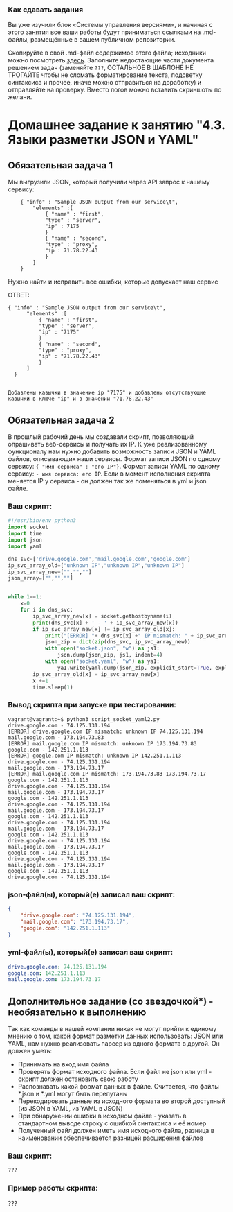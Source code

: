 ### Как сдавать задания

Вы уже изучили блок «Системы управления версиями», и начиная с этого занятия все ваши работы будут приниматься ссылками на .md-файлы, размещённые в вашем публичном репозитории.

Скопируйте в свой .md-файл содержимое этого файла; исходники можно посмотреть [здесь](https://raw.githubusercontent.com/netology-code/sysadm-homeworks/devsys10/04-script-03-yaml/README.md). Заполните недостающие части документа решением задач (заменяйте `???`, ОСТАЛЬНОЕ В ШАБЛОНЕ НЕ ТРОГАЙТЕ чтобы не сломать форматирование текста, подсветку синтаксиса и прочее, иначе можно отправиться на доработку) и отправляйте на проверку. Вместо логов можно вставить скриншоты по желани.

# Домашнее задание к занятию "4.3. Языки разметки JSON и YAML"


## Обязательная задача 1
Мы выгрузили JSON, который получили через API запрос к нашему сервису:
```
    { "info" : "Sample JSON output from our service\t",
        "elements" :[
            { "name" : "first",
            "type" : "server",
            "ip" : 7175 
            }
            { "name" : "second",
            "type" : "proxy",
            "ip : 71.78.22.43
            }
        ]
    }
```
  Нужно найти и исправить все ошибки, которые допускает наш сервис
  
  ОТВЕТ:
  
  ```
  { "info" : "Sample JSON output from our service\t",
        "elements" :[
            { "name" : "first",
            "type" : "server",
            "ip" : "7175"
            }
            { "name" : "second",
            "type" : "proxy",
            "ip" : "71.78.22.43"
            }
        ]
    }
    
```
    Добавлены кавычки в значение ip "7175" и добавлены отсутствующие кавычки в ключе "ip" и в значении "71.78.22.43"

## Обязательная задача 2
В прошлый рабочий день мы создавали скрипт, позволяющий опрашивать веб-сервисы и получать их IP. К уже реализованному функционалу нам нужно добавить возможность записи JSON и YAML файлов, описывающих наши сервисы. Формат записи JSON по одному сервису: `{ "имя сервиса" : "его IP"}`. Формат записи YAML по одному сервису: `- имя сервиса: его IP`. Если в момент исполнения скрипта меняется IP у сервиса - он должен так же поменяться в yml и json файле.

### Ваш скрипт:
```python
#!/usr/bin/env python3
import socket
import time
import json
import yaml

dns_svc=['drive.google.com','mail.google.com','google.com']
ip_svc_array_old=["unknown IP","unknown IP","unknown IP"]
ip_svc_array_new=["","",""]
json_array=["","",""]


while 1==1:
    x=0
    for i in dns_svc:
        ip_svc_array_new[x] = socket.gethostbyname(i)
        print(dns_svc[x] + ' - ' + ip_svc_array_new[x])
        if ip_svc_array_new[x] != ip_svc_array_old[x]:
            print("[ERROR] "+ dns_svc[x] +" IP mismatch: " + ip_svc_array_old[x] + " " + ip_svc_array_new[x])
            json_zip = dict(zip(dns_svc, ip_svc_array_new))
            with open("socket.json", "w") as js1:
                json.dump(json_zip, js1, indent=4)
            with open("socket.yaml", "w") as ya1:
                ya1.write(yaml.dump(json_zip, explicit_start=True, explicit_end=True))
        ip_svc_array_old[x] = ip_svc_array_new[x]
        x +=1
        time.sleep(1)
```

### Вывод скрипта при запуске при тестировании:
```
vagrant@vagrant:~$ python3 script_socket_yaml2.py
drive.google.com - 74.125.131.194
[ERROR] drive.google.com IP mismatch: unknown IP 74.125.131.194
mail.google.com - 173.194.73.83
[ERROR] mail.google.com IP mismatch: unknown IP 173.194.73.83
google.com - 142.251.1.113
[ERROR] google.com IP mismatch: unknown IP 142.251.1.113
drive.google.com - 74.125.131.194
mail.google.com - 173.194.73.17
[ERROR] mail.google.com IP mismatch: 173.194.73.83 173.194.73.17
google.com - 142.251.1.113
drive.google.com - 74.125.131.194
mail.google.com - 173.194.73.17
google.com - 142.251.1.113
drive.google.com - 74.125.131.194
mail.google.com - 173.194.73.17
google.com - 142.251.1.113
drive.google.com - 74.125.131.194
mail.google.com - 173.194.73.17
google.com - 142.251.1.113
drive.google.com - 74.125.131.194
mail.google.com - 173.194.73.17
google.com - 142.251.1.113
drive.google.com - 74.125.131.194
mail.google.com - 173.194.73.17
google.com - 142.251.1.113
drive.google.com - 74.125.131.194
```

### json-файл(ы), который(е) записал ваш скрипт:
```json
{
    "drive.google.com": "74.125.131.194",
    "mail.google.com": "173.194.73.17",
    "google.com": "142.251.1.113"
}
```

### yml-файл(ы), который(е) записал ваш скрипт:
```yaml
drive.google.com: 74.125.131.194
google.com: 142.251.1.113
mail.google.com: 173.194.73.17
```

## Дополнительное задание (со звездочкой*) - необязательно к выполнению

Так как команды в нашей компании никак не могут прийти к единому мнению о том, какой формат разметки данных использовать: JSON или YAML, нам нужно реализовать парсер из одного формата в другой. Он должен уметь:
   * Принимать на вход имя файла
   * Проверять формат исходного файла. Если файл не json или yml - скрипт должен остановить свою работу
   * Распознавать какой формат данных в файле. Считается, что файлы *.json и *.yml могут быть перепутаны
   * Перекодировать данные из исходного формата во второй доступный (из JSON в YAML, из YAML в JSON)
   * При обнаружении ошибки в исходном файле - указать в стандартном выводе строку с ошибкой синтаксиса и её номер
   * Полученный файл должен иметь имя исходного файла, разница в наименовании обеспечивается разницей расширения файлов

### Ваш скрипт:
```python
???
```

### Пример работы скрипта:
???
